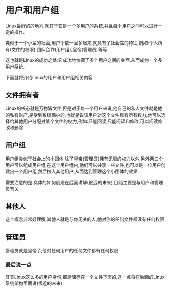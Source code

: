 # 用户和用户组

Linux最好的的地方,就在于它是一个多用户的系统,并且每个用户之间可以进行一定的操作.

类似于一个小型的社会,用户个数一旦多起来,就具有了社会性的特征,例如:个人所有(文件的权限),团队合作(用户组),皇帝(管理员)等等.

这也就是Linux的成功之处:它成功地协调了多个用户之间的关西,从而成为一个多用户系统.

下面就将介绍Linux的用户和用户组相关内容

## 文件拥有者

Linux的核心就是万物皆文件,但是对于每一个用户来说,他自己的私人文件就是他的私有财产,是受到系统保护的,也就是说该用户对这个文件具有所有权力,他可以选择给其他用户分配对某个文件的权力,例如:只能阅读,只能阅读和修改,可以阅读修改和删除

## 用户组

用户组类似于社会上的小团体,除了皇帝(管理员)拥有无限的权力以外,另外两三个用户可以组成用户组,在这个用户组内,他们可以共享一些文件,也可以是一位用户创建出一个用户组,然后拉入其他用户,从而达到管理这个小团体的效果.

需要注意的是:具体的如何创建在后面讲解(很远的未来),目前主要是与用户和管理员有关

## 其他人

这个概念非常好理解,其他人就是与你无关的人,他对你的任何文件都没有任何权限

## 管理员

管理员就是皇帝了,他对任何用户的任何文件都有任何权限

### 最后说一点

其实Linux这么多的用户身份,都是储存在一个文件下面的,这一点将在后面的Linux系统架构里面讲(很近的未来)